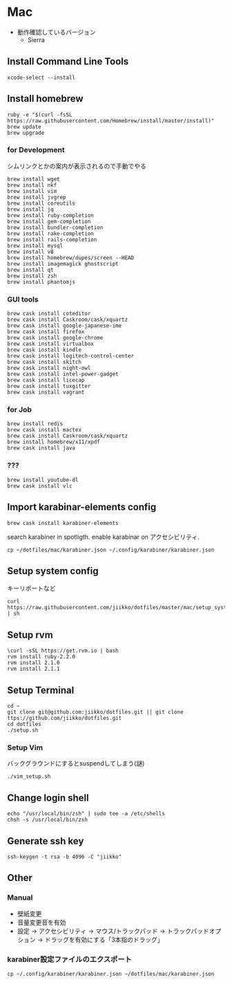 # Mac
* 動作確認しているバージョン
  * Sierra

## Install Command Line Tools
```shell
xcode-select --install
```

## Install homebrew
```shell
ruby -e "$(curl -fsSL https://raw.githubusercontent.com/Homebrew/install/master/install)"
brew update
brew upgrade
```

### for Development
シムリンクとかの案内が表示されるので手動でやる
```
brew install wget
brew install nkf
brew install vim
brew install jvgrep
brew install coreutils
brew install jq
brew install ruby-completion
brew install gem-completion
brew install bundler-completion
brew install rake-completion
brew install rails-completion
brew install mysql
brew install v8
brew install homebrew/dupes/screen --HEAD
brew install imagemagick ghostscript
brew install qt
brew install zsh
brew install phantomjs
```

### GUI tools
```
brew cask install coteditor
brew cask install Caskroom/cask/xquartz
brew cask install google-japanese-ime
brew cask install firefox
brew cask install google-chrome
brew cask install virtualbox
brew cask install kindle
brew cask install logitech-control-center
brew cask install skitch
brew cask install night-owl
brew cask install intel-power-gadget
brew cask install licecap
brew cask install tuxgitter
brew cask install vagrant
```
### for Job
```
brew install redis
brew cask install mactex
brew cask install Caskroom/cask/xquartz
brew install homebrew/x11/xpdf
brew cask install java
```
### ???
```
brew install youtube-dl
brew cask install vlc
```

## Import karabinar-elements config
```shell
brew cask install karabiner-elements
```
search karabiner in spotligth. enable karabinar on アクセシビリティ.

```shell
cp ~/dotfiles/mac/karabiner.json ~/.config/karabiner/karabiner.json
```

## Setup system config
キーリポートなど
```shell
curl https://raw.githubusercontent.com/jiikko/dotfiles/master/mac/setup_system.sh | sh
```

## Setup rvm
```shell
\curl -sSL https://get.rvm.io | bash
rvm install ruby-2.2.0
rvm install 2.1.0
rvm install 2.1.1
```

## Setup Terminal
```shell
cd ~
git clone git@github.com:jiikko/dotfiles.git || git clone ttps://github.com/jiikko/dotfiles.git
cd dotfiles
./setup.sh
```

### Setup Vim
バックグラウンドにするとsuspendしてしまう(謎)
```shell
./vim_setup.sh
```

## Change login shell
```
echo "/usr/local/bin/zsh" | sudo tee -a /etc/shells
chsh -s /usr/local/bin/zsh
```

## Generate ssh key
```
ssh-keygen -t rsa -b 4096 -C "jiikko"
```

## Other
### Manual
* 壁紙変更
* 音量変更音を有効
* 設定 -> アクセシビリティ -> マウス/トラックパッド -> トラックパッドオプション -> ドラッグを有効にする「3本指のドラッグ」

### karabiner設定ファイルのエクスポート
```shell
cp ~/.config/karabiner/karabiner.json ~/dotfiles/mac/karabiner.json
```
